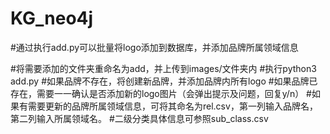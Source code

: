 # KG_neo4j
#通过执行add.py可以批量将logo添加到数据库，并添加品牌所属领域信息

#将需要添加的文件夹重命名为add，并上传到images/文件夹内
#执行python3 add.py
#如果品牌不存在，将创建新品牌，并添加品牌内所有logo
#如果品牌已存在，需要一一确认是否添加新的logo图片（会弹出提示及问题，回复y/n）
#如果有需要更新的品牌所属领域信息，可将其命名为rel.csv，第一列输入品牌名，第二列输入所属领域名。
#二级分类具体信息可参照sub_class.csv
